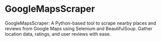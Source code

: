 # GoogleMapsScraper
GoogleMapsScraper: A Python-based tool to scrape nearby places and reviews from Google Maps using Selenium and BeautifulSoup. Gather location data, ratings, and user reviews with ease.
